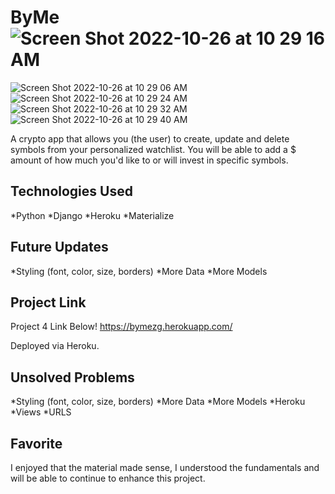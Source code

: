 # ByMe![Screen Shot 2022-10-26 at 10 29 16 AM](https://user-images.githubusercontent.com/110911839/198054037-ddb2c169-dd75-45c2-8e61-e5d9050dd6e0.png)
![Screen Shot 2022-10-26 at 10 29 06 AM](https://user-images.githubusercontent.com/110911839/198054044-2afd9887-1df2-4552-86bf-93601f9b47ce.png)
![Screen Shot 2022-10-26 at 10 29 24 AM](https://user-images.githubusercontent.com/110911839/198054045-7d7516e7-e1d1-4dca-8ef3-bb41f496bf55.png)
![Screen Shot 2022-10-26 at 10 29 32 AM](https://user-images.githubusercontent.com/110911839/198054047-a79fd13f-431c-433a-97c9-6026d435eaf7.png)
![Screen Shot 2022-10-26 at 10 29 40 AM](https://user-images.githubusercontent.com/110911839/198054049-0a7eee7b-9a0d-443d-ac45-e16d94c00e99.png)

A crypto app that allows you (the user) to create, update and delete symbols from your personalized watchlist. You will be able to add a $ amount of how much you'd like to or will invest in specific symbols.

## Technologies Used

*Python
*Django
*Heroku
*Materialize



## Future Updates

*Styling (font, color, size, borders)
*More Data
*More Models

## Project Link

Project 4 Link Below!
https://bymezg.herokuapp.com/

Deployed via Heroku.

## Unsolved Problems

*Styling (font, color, size, borders)
*More Data
*More Models
*Heroku
*Views
*URLS

## Favorite

I enjoyed that the material made sense, I understood the fundamentals and will be able to continue to enhance this project.
